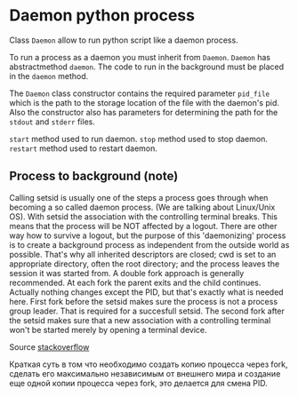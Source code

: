 # Daemon python process

Class `Daemon` allow to run python script like a daemon process.

To run a process as a daemon you must inherit from `Daemon`. `Daemon` has abstractmethod `daemon`. The code to run in
the background must be placed in the `daemon` method.

The `Daemon` class constructor contains the required parameter `pid_file` which is the path to the storage location of
the file with the daemon's pid. Also the constructor also has parameters for determining the path for the `stdout` and
`stderr` files.

`start` method used to run daemon.
`stop` method used to stop daemon.
`restart` method used to restart daemon.



## Process to background (note)
Calling setsid is usually one of the steps a process goes through when becoming a so called daemon process. (We are talking about Linux/Unix OS).
With setsid the association with the controlling terminal breaks. This means that the process will be NOT affected by a logout.
There are other way how to survive a logout, but the purpose of this 'daemonizing' process is to create a background process as independent from the outside world as possible.
That's why all inherited descriptors are closed; cwd is set to an appropriate directory, often the root directory; and the process leaves the session it was started from.
A double fork approach is generally recommended. At each fork the parent exits and the child continues. Actually nothing changes except the PID, but that's exactly what is needed here.
First fork before the setsid makes sure the process is not a process group leader. That is required for a succesfull setsid.
The second fork after the setsid makes sure that a new association with a controlling terminal won't be started merely by opening a terminal device.

Source [stackoverflow](https://stackoverflow.com/questions/45911705/why-use-os-setsid-in-python)

Краткая суть в том что необходимо создать копию процесса через fork, сделать его максимально независимым от внешнего
мира и создание еще одной копии процесса через fork, это делается для смена PID.